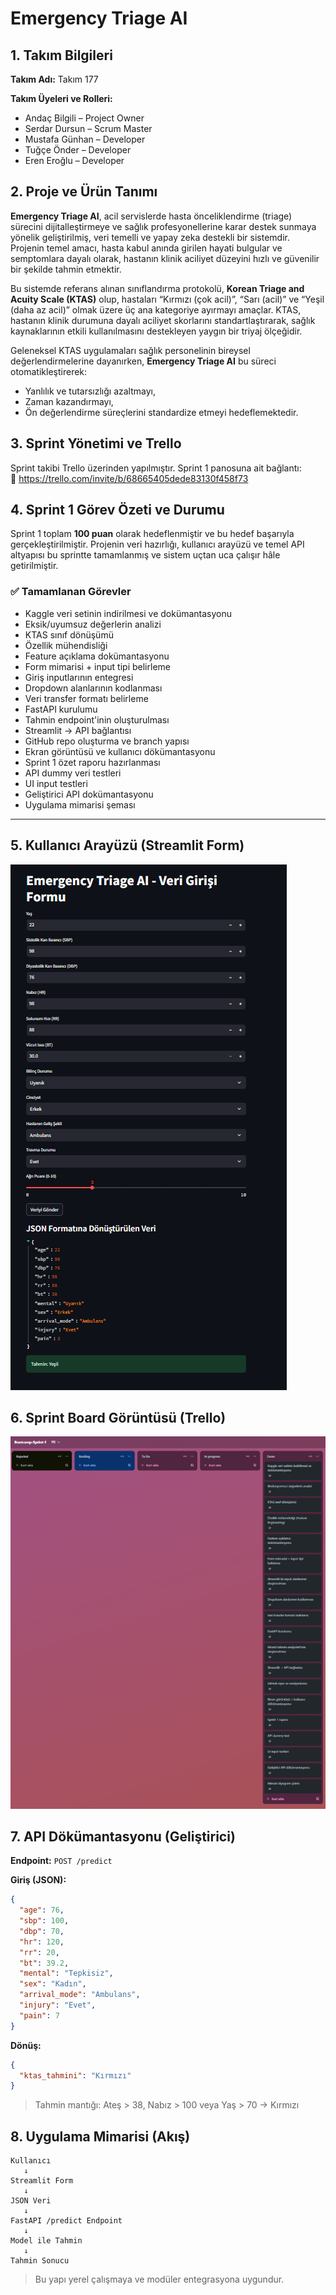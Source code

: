 # Emergency Triage AI 

## 1. Takım Bilgileri
**Takım Adı:** Takım 177

**Takım Üyeleri ve Rolleri:**
- Andaç Bilgili – Project Owner  
- Serdar Dursun – Scrum Master  
- Mustafa Günhan – Developer  
- Tuğçe Önder – Developer  
- Eren Eroğlu – Developer

## 2. Proje ve Ürün Tanımı
**Emergency Triage AI**, acil servislerde hasta önceliklendirme (triage) sürecini dijitalleştirmeye ve sağlık profesyonellerine karar destek sunmaya yönelik geliştirilmiş, veri temelli ve yapay zeka destekli bir sistemdir. Projenin temel amacı, hasta kabul anında girilen hayati bulgular ve semptomlara dayalı olarak, hastanın klinik aciliyet düzeyini hızlı ve güvenilir bir şekilde tahmin etmektir.

Bu sistemde referans alınan sınıflandırma protokolü, **Korean Triage and Acuity Scale (KTAS)** olup, hastaları “Kırmızı (çok acil)”, “Sarı (acil)” ve “Yeşil (daha az acil)” olmak üzere üç ana kategoriye ayırmayı amaçlar. KTAS, hastanın klinik durumuna dayalı aciliyet skorlarını standartlaştırarak, sağlık kaynaklarının etkili kullanılmasını destekleyen yaygın bir triyaj ölçeğidir.

Geleneksel KTAS uygulamaları sağlık personelinin bireysel değerlendirmelerine dayanırken, **Emergency Triage AI** bu süreci otomatikleştirerek:
- Yanlılık ve tutarsızlığı azaltmayı,
- Zaman kazandırmayı,
- Ön değerlendirme süreçlerini standardize etmeyi hedeflemektedir.

## 3. Sprint Yönetimi ve Trello
Sprint takibi Trello üzerinden yapılmıştır. Sprint 1 panosuna ait bağlantı:  
🔗 https://trello.com/invite/b/68665405dede83130f458f73

## 4. Sprint 1 Görev Özeti ve Durumu

Sprint 1 toplam **100 puan** olarak hedeflenmiştir ve bu hedef başarıyla gerçekleştirilmiştir. Projenin veri hazırlığı, kullanıcı arayüzü ve temel API altyapısı bu sprintte tamamlanmış ve sistem uçtan uca çalışır hâle getirilmiştir.

### ✅ Tamamlanan Görevler

- Kaggle veri setinin indirilmesi ve dokümantasyonu  
- Eksik/uyumsuz değerlerin analizi  
- KTAS sınıf dönüşümü  
- Özellik mühendisliği  
- Feature açıklama dokümantasyonu  
- Form mimarisi + input tipi belirleme  
- Giriş inputlarının entegresi  
- Dropdown alanlarının kodlanması  
- Veri transfer formatı belirleme  
- FastAPI kurulumu  
- Tahmin endpoint'inin oluşturulması  
- Streamlit → API bağlantısı  
- GitHub repo oluşturma ve branch yapısı  
- Ekran görüntüsü ve kullanıcı dökümantasyonu  
- Sprint 1 özet raporu hazırlanması  
- API dummy veri testleri  
- UI input testleri  
- Geliştirici API dokümantasyonu  
- Uygulama mimarisi şeması  

---

## 5. Kullanıcı Arayüzü (Streamlit Form)
![Streamlit Formu](Screenshot%202025-07-06%20184850.png)

## 6. Sprint Board Görüntüsü (Trello)
![Trello Board](Screenshot%202025-07-06%20200715.png)

## 7. API Dökümantasyonu (Geliştirici)

**Endpoint:** `POST /predict`

**Giriş (JSON):**
```json
{
  "age": 76,
  "sbp": 100,
  "dbp": 70,
  "hr": 120,
  "rr": 20,
  "bt": 39.2,
  "mental": "Tepkisiz",
  "sex": "Kadın",
  "arrival_mode": "Ambulans",
  "injury": "Evet",
  "pain": 7
}
```

**Dönüş:**
```json
{
  "ktas_tahmini": "Kırmızı"
}
```

> Tahmin mantığı: Ateş > 38, Nabız > 100 veya Yaş > 70 → Kırmızı

## 8. Uygulama Mimarisi (Akış)

```
Kullanıcı
   ↓
Streamlit Form
   ↓
JSON Veri
   ↓
FastAPI /predict Endpoint
   ↓
Model ile Tahmin
   ↓
Tahmin Sonucu
```

> Bu yapı yerel çalışmaya ve modüler entegrasyona uygundur.
